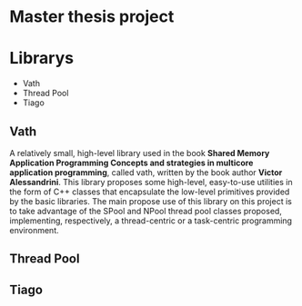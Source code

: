 # Master thesis project

# Librarys
- Vath
- Thread Pool
- Tiago

## Vath
A relatively small, high-level library used in the book **Shared Memory Application Programming Concepts and strategies in multicore application programming**, called vath, written by the book author **Victor Alessandrini**.
This library proposes some high-level, easy-to-use utilities in the form of C++ classes that encapsulate
the low-level primitives provided by the basic libraries.
The main propose use of this library on this project is to take advantage of the SPool and NPool thread pool classes proposed, implementing, respectively, a thread-centric or a task-centric programming environment.


## Thread Pool

## Tiago

